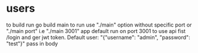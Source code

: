 # users
to build run go build main
to run use "./main" option without specific port or "./main port" i.e "./main 3001"
app default run on port 3001
to use api fist /login and ger jwt token. Default user: "{"username": "admin", "password": "test"}" pass in body
